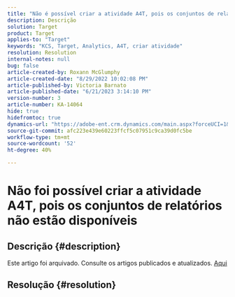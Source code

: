 ```yaml
---
title: "Não é possível criar a atividade A4T, pois os conjuntos de relatórios não estão disponíveis"
description: Descrição
solution: Target
product: Target
applies-to: "Target"
keywords: "KCS, Target, Analytics, A4T, criar atividade"
resolution: Resolution
internal-notes: null
bug: false
article-created-by: Roxann McGlumphy
article-created-date: "8/29/2022 10:02:08 PM"
article-published-by: Victoria Barnato
article-published-date: "6/21/2023 3:14:10 PM"
version-number: 3
article-number: KA-14064
hide: true
hidefromtoc: true
dynamics-url: "https://adobe-ent.crm.dynamics.com/main.aspx?forceUCI=1&pagetype=entityrecord&etn=knowledgearticle&id=fc0a3834-e627-ed11-9db1-002248086d3d"
source-git-commit: afc223e439e60223ffcf5c07951c9ca39d0fc5be
workflow-type: tm+mt
source-wordcount: '52'
ht-degree: 40%

---
```


# Não foi possível criar a atividade A4T, pois os conjuntos de relatórios não estão disponíveis

## Descrição {#description}

Este artigo foi arquivado. Consulte os artigos publicados e atualizados. [Aqui](https://experienceleague.adobe.com/search.html?lang=pt-BR#sort=relevancy)

## Resolução {#resolution}

